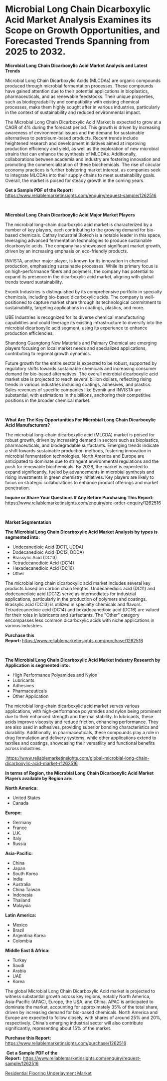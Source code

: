 <p><h1>Microbial Long Chain Dicarboxylic Acid Market Analysis Examines its Scope on Growth Opportunities, and Forecasted Trends Spanning from 2025 to 2032.</h1></p><p><strong>Microbial Long Chain Dicarboxylic Acid Market Analysis and Latest Trends</strong></p>
<p><p>Microbial Long Chain Dicarboxylic Acids (MLCDAs) are organic compounds produced through microbial fermentation processes. These compounds have gained attention due to their potential applications in bioplastics, pharmaceuticals, and as renewable feedstocks. Their unique properties, such as biodegradability and compatibility with existing chemical processes, make them highly sought after in various industries, particularly in the context of sustainability and reduced environmental impact.</p><p>The Microbial Long Chain Dicarboxylic Acid Market is expected to grow at a CAGR of 4% during the forecast period. This growth is driven by increasing awareness of environmental issues and the demand for sustainable alternatives to petroleum-based products. Recent trends include heightened research and development initiatives aimed at improving production efficiency and yield, as well as the exploration of new microbial strains that can enhance the synthesis of MLCDAs. Additionally, collaborations between academia and industry are fostering innovation and promoting the commercialization of these biochemicals. The rise of circular economy practices is further bolstering market interest, as companies seek to integrate MLCDAs into their supply chains to meet sustainability goals. Overall, the market is poised for steady growth in the coming years.</p></p>
<p><strong>Get a Sample PDF of the Report:&nbsp;</strong> <a href="https://www.reliablemarketinsights.com/enquiry/request-sample/1262516?utm_campaign=2642&utm_medium=2&utm_source=Github&utm_content=ia&utm_term=03042025&utm_id=microbial-long-chain-dicarboxylic-acid">https://www.reliablemarketinsights.com/enquiry/request-sample/1262516</a></p>
<p>&nbsp;</p>
<p><strong>Microbial Long Chain Dicarboxylic Acid Major Market Players</strong></p>
<p><p>The microbial long-chain dicarboxylic acid market is characterized by a number of key players, each contributing to the growing demand for bio-based chemicals. Cathay Industrial Biotech is a notable leader in this space, leveraging advanced fermentation technologies to produce sustainable dicarboxylic acids. The company has showcased significant market growth, driven by an increasing emphasis on eco-friendly products. </p><p>INVISTA, another major player, is known for its innovation in chemical production, emphasizing sustainable processes. While its primary focus is on high-performance fibers and polymers, the company has potential to expand its presence in the dicarboxylic acid market, aligning with global trends toward sustainability.</p><p>Evonik Industries is distinguished by its comprehensive portfolio in specialty chemicals, including bio-based dicarboxylic acids. The company is well-positioned to capture market share through its technological commitment to sustainability, targeting applications in coatings, plastics, and more.</p><p>UBE Industries is recognized for its diverse chemical manufacturing capabilities and could leverage its existing infrastructure to diversify into the microbial dicarboxylic acid segment, using its experience to enhance production efficiencies.</p><p>Shandong Guangtong New Materials and Palmary Chemical are emerging players focusing on local market needs and specialized applications, contributing to regional growth dynamics.</p><p>Future growth for the entire sector is expected to be robust, supported by regulatory shifts towards sustainable chemicals and increasing consumer demand for bio-based alternatives. The overall microbial dicarboxylic acid market size is projected to reach several billion dollars, reflecting rising trends in various industries including coatings, adhesives, and plastics. Sales revenues of specific companies like Evonik and INVISTA are substantial, with estimations in the billions, anchoring their competitive positions in the broader chemical market.</p></p>
<p>&nbsp;</p>
<p><strong>What Are The Key Opportunities For Microbial Long Chain Dicarboxylic Acid Manufacturers?</strong></p>
<p><p>The microbial long-chain dicarboxylic acid (MLCDA) market is poised for robust growth, driven by increasing demand in sectors such as bioplastics, pharmaceuticals, and biodegradable surfactants. Emerging trends indicate a shift towards sustainable production methods, fostering innovation in microbial fermentation technologies. North America and Europe are anticipated to dominate due to stringent environmental regulations and the push for renewable biochemicals. By 2028, the market is expected to expand significantly, fueled by advancements in microbial synthesis and rising investments in green chemistry initiatives. Key players are likely to focus on strategic collaborations to enhance product offerings and market penetration.</p></p>
<p><strong>Inquire or Share Your Questions If Any Before Purchasing This Report:</strong> <a href="https://www.reliablemarketinsights.com/enquiry/pre-order-enquiry/1262516?utm_campaign=2642&utm_medium=2&utm_source=Github&utm_content=ia&utm_term=03042025&utm_id=microbial-long-chain-dicarboxylic-acid">https://www.reliablemarketinsights.com/enquiry/pre-order-enquiry/1262516</a></p>
<p>&nbsp;</p>
<p><strong>Market Segmentation</strong></p>
<p><strong>The Microbial Long Chain Dicarboxylic Acid Market Analysis by types is segmented into:</strong></p>
<p><ul><li>Undecanedioic Acid (DC11, UDDA)</li><li>Dodecanedioic Acid (DC12, DDDA)</li><li>Brassylic Acid (DC13)</li><li>Tetradecanedioic Acid (DC14)</li><li>Hexadecanedioic Acid (DC16)</li><li>Other</li></ul></p>
<p><p>The microbial long chain dicarboxylic acid market includes several key products based on carbon chain lengths. Undecanedioic acid (DC11) and dodecanedioic acid (DC12) serve as intermediates for industrial applications, particularly in the production of polymers and coatings. Brassylic acid (DC13) is utilized in specialty chemicals and flavors. Tetradecanedioic acid (DC14) and hexadecanedioic acid (DC16) are valued for their roles in lubricants and surfactants. The "Other" category encompasses less common dicarboxylic acids with niche applications in various industries.</p></p>
<p><strong>Purchase this Report:&nbsp;</strong><a href="https://www.reliablemarketinsights.com/purchase/1262516?utm_campaign=2642&utm_medium=2&utm_source=Github&utm_content=ia&utm_term=03042025&utm_id=microbial-long-chain-dicarboxylic-acid">https://www.reliablemarketinsights.com/purchase/1262516</a></p>
<p>&nbsp;</p>
<p><strong>The Microbial Long Chain Dicarboxylic Acid Market Industry Research by Application is segmented into:</strong></p>
<p><ul><li>High Performance Polyamides and Nylon</li><li>Lubricants</li><li>Adhesives</li><li>Pharmaceuticals</li><li>Other Application</li></ul></p>
<p><p>The microbial long-chain dicarboxylic acid market serves various applications, with high-performance polyamides and nylon being prominent due to their enhanced strength and thermal stability. In lubricants, these acids improve viscosity and reduce friction, enhancing performance. They are also used in adhesives, providing superior bonding characteristics and durability. Additionally, in pharmaceuticals, these compounds play a role in drug formulation and delivery systems, while other applications extend to textiles and coatings, showcasing their versatility and functional benefits across industries.</p></p>
<p><a href="https://www.reliablemarketinsights.com/global-microbial-long-chain-dicarboxylic-acid-market-r1262516?utm_campaign=2642&utm_medium=2&utm_source=Github&utm_content=ia&utm_term=03042025&utm_id=microbial-long-chain-dicarboxylic-acid">&nbsp;https://www.reliablemarketinsights.com/global-microbial-long-chain-dicarboxylic-acid-market-r1262516</a></p>
<p><strong>In terms of Region, the Microbial Long Chain Dicarboxylic Acid Market Players available by Region are:</strong></p>
<p>
    <p> <strong> North America: </strong>
        <ul>
            <li>United States</li>
            <li>Canada</li>
        </ul>
        </p> 
    <p> <strong> Europe: </strong>
        <ul>
            <li>Germany</li>
            <li>France</li>
            <li>U.K.</li>
            <li>Italy</li>
            <li>Russia</li>
        </ul>
        </p> 
    <p> <strong> Asia-Pacific: </strong>
        <ul>
            <li>China</li>
            <li>Japan</li>
            <li>South Korea</li>
            <li>India</li>
            <li>Australia</li>
            <li>China Taiwan</li>
            <li>Indonesia</li>
            <li>Thailand</li>
            <li>Malaysia</li>
        </ul>
        </p> 
    <p> <strong> Latin America: </strong>
        <ul>
            <li>Mexico</li>
            <li>Brazil</li>
            <li>Argentina Korea</li>
            <li>Colombia</li>
        </ul>
        </p> 
    <p> <strong> Middle East & Africa: </strong>
        <ul>
            <li>Turkey</li>
            <li>Saudi</li>
            <li>Arabia</li>
            <li>UAE</li>
            <li>Korea</li>
        </ul>
    </p>
    </p>
<p><p>The global Microbial Long Chain Dicarboxylic Acid market is projected to witness substantial growth across key regions, notably North America, Asia-Pacific (APAC), Europe, the USA, and China. APAC is anticipated to dominate the market, accounting for approximately 35% of the total share, driven by increasing demand for bio-based chemicals. North America and Europe are expected to follow closely, with shares of around 25% and 20%, respectively. China's emerging industrial sector will also contribute significantly, representing about 15% of the market.</p></p>
<p><strong>Purchase this Report: </strong><a href="https://www.reliablemarketinsights.com/purchase/1262516?utm_campaign=2642&utm_medium=2&utm_source=Github&utm_content=ia&utm_term=03042025&utm_id=microbial-long-chain-dicarboxylic-acid">https://www.reliablemarketinsights.com/purchase/1262516</a></p>
<p>&nbsp;<strong>Get a Sample PDF of the Report:&nbsp;&nbsp;</strong><a href="https://www.reliablemarketinsights.com/enquiry/request-sample/1262516?utm_campaign=2642&utm_medium=2&utm_source=Github&utm_content=ia&utm_term=03042025&utm_id=microbial-long-chain-dicarboxylic-acid">https://www.reliablemarketinsights.com/enquiry/request-sample/1262516</a></p>
<p><strong></strong></p>
<p><p><a href="https://github.com/ParvinKhatun77/Market-Research-Report-List-2/blob/main/residential-flooring-underlayment-market.md?utm_campaign=2642&utm_medium=2&utm_source=Github&utm_content=ia&utm_term=03042025&utm_id=microbial-long-chain-dicarboxylic-acid">Residential Flooring Underlayment Market</a></p></p>